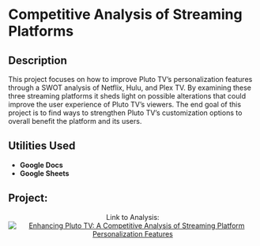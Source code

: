 <h1>Competitive Analysis of Streaming Platforms</h1>


<h2>Description</h2>
This project focuses on how to improve Pluto TV’s personalization features through a SWOT analysis of Netflix, Hulu, and Plex TV. By examining these three streaming platforms it sheds light on possible alterations that could improve the user experience of Pluto TV’s viewers. The end goal of this project is to find ways to strengthen Pluto TV’s customization options to overall benefit the platform and its users.  
<br />


<h2>Utilities Used</h2>


- <b>Google Docs</b>
- <b>Google Sheets</b>


<h2>Project:</h2>

<p align="center">
Link to Analysis: <br/>
<a href="https://docs.google.com/document/d/1u1BA8tLPg0TU45w11PpWQWxP6DU8T7X4kOuO5s4jurM/edit?usp=sharing"><img alt="Enhancing Pluto TV: A Competitive Analysis of Streaming Platform Personalization Features"/></a>
<br />
<br />

</p>

<!--
 ```diff
- text in red
+ text in green
! text in orange
# text in gray
@@ text in purple (and bold)@@
```
--!>
